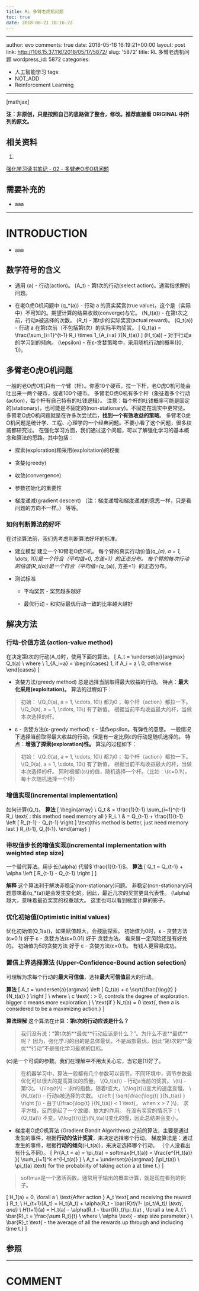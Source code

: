 ```yaml
---
title: RL 多臂老虎机问题
toc: true
date: 2018-08-21 18:16:22
---
```

---
author: evo
comments: true
date: 2018-05-16 16:19:21+00:00
layout: post
link: http://106.15.37.116/2018/05/17/5872/
slug: '5872'
title: RL 多臂老虎机问题
wordpress_id: 5872
categories:
- 人工智能学习
tags:
- NOT_ADD
- Reinforcement Learning
---

<!-- more -->

[mathjax]

**注：非原创，只是按照自己的思路做了整合，修改。推荐直接看 ORIGINAL 中所列的原文。**


## 相关资料





 	
  1. 


[强化学习读书笔记 - 02 - 多臂老O虎O机问题](http://www.cnblogs.com/steven-yang/p/6476034.html)







## 需要补充的





 	
  * aaa





* * *





# INTRODUCTION





 	
  * aaa





## 数学符号的含义





 	
  * 通用
\(a\) - 行动(action)。
\(A_t\) - 第t次的行动(select action)。通常指求解的问题。

 	
  * 在老O虎O机问题中
\(q_*(a)\) - 行动 a 的真实奖赏(true value)。这个是（实际中）不可知的。期望计算的结果收敛(converge)与它。
\(N_t(a)\) - 在第t次之前，行动a被选择的次数。
\(R_t\) - 第t步的实际奖赏(actual reward)。
\(Q_t(a)\) - 行动 a 在第t次前（不包括第t次）的实际平均奖赏。
\[
Q_t(a) = \frac{\sum_{i=1}^{t-1} R_i \times 1_{A_i=a} }{N_t(a)}
\]
\(H_t(a)\) - 对于行动a的学习到的倾向。
\(\epsilon\) - 在ε-贪婪策略中，采用随机行动的概率\([0, 1)\)。




## 多臂老O虎O机问题


一般的老O虎O机只有一个臂（杆）。你塞10个硬币，拉一下杆，老O虎O机可能会吐出来一两个硬币，或者100个硬币。
多臂老O虎O机有多个杆（象征着多个行动(action)，每个杆有自己特有的吐钱逻辑）。
注意：每个杆的吐钱概率可能是固定的(stationary)，也可能是不固定的(non-stationary)。不固定在现实中更常见。
多臂老O虎O机问题就是在许多次尝试后，**找到一个有效收益的策略**。
多臂老O虎O机问题是统计学、工程、心理学的一个经典问题。不要小看了这个问题，很多权威都研究过。
在强化学习方面，我们通过这个问题，可以了解强化学习的基本概念和算法的思路。其中包括：



 	
  * 探索(exploration)和采用(exploitation)的权衡

 	
  * 贪婪(greedy)

 	
  * 收敛(convergence)

 	
  * 参数初始化的重要性

 	
  * 梯度递减(gradient descent)
（注：梯度递增和梯度递减的意思一样，只是看问题的方向不一样。）
等等。




### 如何判断算法的好坏


在讨论算法前，我们先考虑判断算法好坏的标准。



 	
  * 建立模型
建立一个10臂老O虎O机。
每个臂的真实行动价值\(q_*(a), a = 1, \dots, 10\)是一个符合（平均值=0, 方差=1）的正态分布。
每个臂的每次行动的估值\(R_t(a)\)是一个符合（平均值=\(q_*(a)\), 方差=1）的正态分布。

 	
  * 测试标准

 	
    * 平均奖赏 - 奖赏越多越好

 	
    * 最优行动 - 和实际最优行动一致的比率越大越好







## 解决方法




### 行动-价值方法 (action-value method)


在决定第t次的行动\(A_t\)时，使用下面的算法。
\[
A_t = \underset{a}{argmax} Q_t(a) \\
where \\
1_{A_i=a} =
\begin{cases}
1, if A_i = a \\
0, otherwise
\end{cases}
\]



 	
  * 贪婪方法(greedy method)
总是选择当前取得最大收益的行动。
特点：**最大化采用(exploitation)。**
算法的过程如下：


<blockquote>初始： \(Q_0(a), a = 1, \cdots, 10\) 都为0；
每个杆（action）都拉一下。 \(Q_0(a), a = 1, \cdots, 10\) 有了新值。
根据当前平均收益最大的杆，当做本次选择的杆。</blockquote>




 	
  * ε - 贪婪方法(ε-greedy method)
ε - 读作epsilon。有弹性的意思。
一般情况下选择当前取得最大收益的行动，但是有一定比例ε的行动是随机选择的。
特点：**增强了探索(exploration)性。**
算法的过程如下：


<blockquote>初始： \(Q_0(a), a = 1, \cdots, 10\) 都为0；
每个杆（action）都拉一下。 \(Q_0(a), a = 1, \cdots, 10\) 有了新值。
根据当前平均收益最大的杆，当做本次选择的杆。
同时根据\(ε\)的值，随机选择一个杆。（比如：\(ε=0.1\)，每十次随机选择一个杆）</blockquote>







### 增值实现(incremental implementation)


如何计算\(Q_t\)。
**算法**
\[
\begin{array} \\
Q_t
& = \frac{1}{t-1} \sum_{i=1}^{t-1} R_i \text{ : this method need memory all } R_i. \\
& = Q_{t-1} + \frac{1}{t-1} \left [ R_{t-1} - Q_{t-1} \right ] \text{this method is better, just need memory last } R_{t-1}, Q_{t-1}.
\end{array}
\]


### 带权值步长的增值实现(incremental implementation with weighted step size)


一个替代算法。用步长\(\alpha\) 代替$ \frac{1}{t-1}$。
**算法**
\[
Q_t = Q_{t-1} + \alpha \left [ R_{t-1} - Q_{t-1} \right ]
\]

**解释**
这个算法利于解决非稳定(non-stationary)问题。
非稳定(non-stationary)问题意味着\(q_*(a)\)是会发生变化的。因此，最近几次的奖赏更具代表性。
\(\alpha\)越大，意味着最近奖赏的权重越大。
这里也可以看到梯度计算的影子。


### 优化初始值(Optimistic initial values)


优化初始值\(Q_1(a)\)，如果赋值越大，会鼓励探索。
初始值为0时，ε - 贪婪方法(ε=0.1) 好于 ε - 贪婪方法(ε=0.01) 好于 贪婪方法。
看来冒一定风险还是有好处的。
初始值为5的贪婪方法 好于 ε - 贪婪方法(ε=0.1)。
有钱人更容易成功。


### 置信上界选择算法 (Upper-Confidence-Bound action selection)


可理解为求每个行动的**最大可信值**，选择**最大可信值**最大的行动。

**算法**
\[
A_t = \underset{a}{argmax} \left [ Q_t(a) + c \sqrt{\frac{\log{t} }{N_t(a)} } \right ] \\
where \\
c \text{ : > 0, controls the degree of exploration. bigger c means more exploration.} \\
\text{if } N_t(a) = 0 \text{, then a is considered to be a maximizing action.}
\]

**算法理解**
这个算法在计算：**第t次的行动应该是什么？**


<blockquote>我们没有说：“第t次的**最优**行动应该是什么？”。为什么不说**最优**呢？
因为，强化学习的目的是总体最优，不是局部最优，因此“第t次的**最优**行动”不是强化学习最求的目标。</blockquote>


\(c\)是一个可调的参数。我们在理解中不用太关心它，当它是\(1\)好了。


<blockquote>在机器学习中，算法一般都有几个参数可以调节。不同环境中，调节参数最优化可以很大的提高算法的质量。
\(Q_t(a)\) - 行动a当前的奖赏。
\(t\) - 第t次。
\(\log{t}\) - 求t的指数。随着t变大，\(\log{t}\)变大的速度变慢。
\(N_t(a)\) - 行动a被选择的次数。
\(\left [ \sqrt{\frac{\log{t} }{N_t(a)} } \right ]\) - 由于\(\frac{\log{t} }{N_t(a)} < 1 \text{， when x > 7 }\)， 求平方根，反而是起了一个放缓、放大的作用。
在没有奖赏的情况下：\(Q_t(a)\) 不变。\(\log{t}\)比\(N_t(a)\)变化的慢，因此总结果会变小。</blockquote>





 	
  * 梯度老O虎O机算法 (Gradient Bandit Algorithms)
之前的算法，主要是通过发生的事件，根据**行动的估计奖赏**，来决定选择哪个行动。
梯度算法是：通过发生的事件，根据**行动的倾向**\(H_t(a)\)，来决定选择哪个行动。
（个人没看出有什么不同）。
\[
Pr\{A_t = a\} = \pi_t(a) = softmax(H_t(a)) = \frac{e^{H_t(a)} }{ \sum_{i=1}^k e^{H_t(a)} } \\
A_t = \underset{a}{argmax} (\pi_t(a)) \\
\pi_t(a) \text{ for the probability of taking action a at time t.}
\]


<blockquote>softmax是一个激活函数。通常用于输出的概率计算，就是现在看到的例子。</blockquote>





\[
H_1(a) = 0, \forall a \\
\text{After action } A_t \text{ and receiving the reward } R_t, \\
H_{t+1}(A_t) = H_t(A_t) + \alpha(R_t - \bar{R}_t)(1- \pi_t(A_t)) \text{, and} \\
H_{t+1}(a) = H_t(a) - \alpha(R_t - \bar{R}_t)\pi_t(a) , \forall a \ne A_t \\
\bar{R}_t = \frac{\sum R_t}{t} \\
where \\
\alpha \text{ - step size parameter.} \\
\bar{R}_t \text{ - the average of all the rewards up through and including time t.}
\]


## 参照
























* * *





# COMMENT



